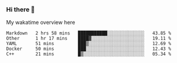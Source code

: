### Hi there 👋

<!--
**Jassy930/Jassy930** is a ✨ _special_ ✨ repository because its `README.md` (this file) appears on your GitHub profile.

Here are some ideas to get you started:

- 🔭 I’m currently working on ...
- 🌱 I’m currently learning ...
- 👯 I’m looking to collaborate on ...
- 🤔 I’m looking for help with ...
- 💬 Ask me about ...
- 📫 How to reach me: ...
- 😄 Pronouns: ...
- ⚡ Fun fact: ...
-->

My wakatime overview here
<!--START_SECTION:waka-->
```text
Markdown   2 hrs 58 mins   ███████████░░░░░░░░░░░░░░   43.85 % 
Other      1 hr 17 mins    ████▓░░░░░░░░░░░░░░░░░░░░   19.11 % 
YAML       51 mins         ███▒░░░░░░░░░░░░░░░░░░░░░   12.69 % 
Docker     50 mins         ███░░░░░░░░░░░░░░░░░░░░░░   12.43 % 
C++        21 mins         █▒░░░░░░░░░░░░░░░░░░░░░░░   05.34 % 
```
<!--END_SECTION:waka-->
